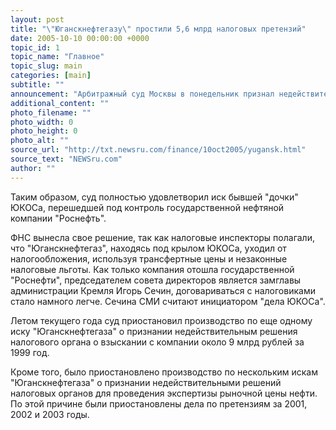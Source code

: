 ```yaml
---
layout: post
title: "\"Юганскнефтегазу\" простили 5,6 млрд налоговых претензий"
date: 2005-10-10 00:00:00 +0000
topic_id: 1
topic_name: "Главное"
topic_slug: main
categories: [main]
subtitle: ""
announcement: "Арбитражный суд Москвы в понедельник признал недействительным решение ИФНС N1 по крупнейшим налогоплательщикам о взыскании с ОАО \"Юганскнефтегаз\" около 5,6 млрд рублей налогов и пеней за 1999-2000 годы, сообщает \"Интерфакс\"."
additional_content: ""
photo_filename: ""
photo_width: 0
photo_height: 0
photo_alt: ""
source_url: "http://txt.newsru.com/finance/10oct2005/yugansk.html"
source_text: "NEWSru.com"
author: ""
---
```

Таким образом, суд полностью удовлетворил иск бывшей "дочки" ЮКОСа, перешедшей под контроль государственной нефтяной компании "Роснефть".

ФНС вынесла свое решение, так как налоговые инспекторы полагали, что "Юганскнефтегаз", находясь под крылом ЮКОСа, уходил от налогообложения, используя трансфертные цены и незаконные налоговые льготы. Как только компания отошла государственной "Роснефти", председателем совета директоров является замглавы администрации Кремля Игорь Сечин, договариваться с налоговиками стало намного легче. Сечина СМИ считают инициатором "дела ЮКОСа".

Летом текущего года суд приостановил производство по еще одному иску "Юганскнефтегаза" о признании недействительным решения налогового органа о взыскании с компании около 9 млрд рублей за 1999 год.

Кроме того, было приостановлено производство по нескольким искам "Юганскнефтегаза" о признании недействительными решений налоговых органов для проведения экспертизы рыночной цены нефти. По этой причине были приостановлены дела по претензиям за 2001, 2002 и 2003 годы.
